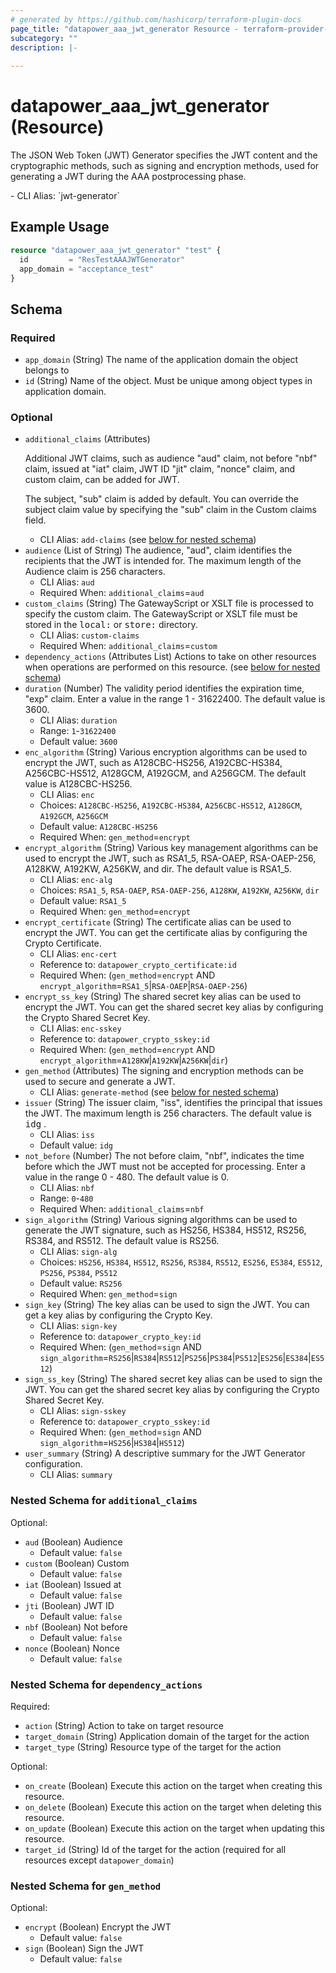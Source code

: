 ```yaml
---
# generated by https://github.com/hashicorp/terraform-plugin-docs
page_title: "datapower_aaa_jwt_generator Resource - terraform-provider-datapower"
subcategory: ""
description: |-
  
---
```


# datapower_aaa_jwt_generator (Resource)

<p>The JSON Web Token (JWT) Generator specifies the JWT content and the cryptographic methods, such as signing and encryption methods, used for generating a JWT during the AAA postprocessing phase.</p>
  - CLI Alias: `jwt-generator`

## Example Usage

```terraform
resource "datapower_aaa_jwt_generator" "test" {
  id         = "ResTestAAAJWTGenerator"
  app_domain = "acceptance_test"
}
```

<!-- schema generated by tfplugindocs -->
## Schema

### Required

- `app_domain` (String) The name of the application domain the object belongs to
- `id` (String) Name of the object. Must be unique among object types in application domain.

### Optional

- `additional_claims` (Attributes) <p>Additional JWT claims, such as audience "aud" claim, not before "nbf" claim, issued at "iat" claim, JWT ID "jit" claim, "nonce" claim, and custom claim, can be added for JWT.</p><p>The subject, "sub" claim is added by default. You can override the subject claim value by specifying the "sub" claim in the Custom claims field.</p>
  - CLI Alias: `add-claims` (see [below for nested schema](#nestedatt--additional_claims))
- `audience` (List of String) The audience, "aud", claim identifies the recipients that the JWT is intended for. The maximum length of the Audience claim is 256 characters.
  - CLI Alias: `aud`
  - Required When: `additional_claims`=`aud`
- `custom_claims` (String) The GatewayScript or XSLT file is processed to specify the custom claim. The GatewayScript or XSLT file must be stored in the <tt>local:</tt> or <tt>store:</tt> directory.
  - CLI Alias: `custom-claims`
  - Required When: `additional_claims`=`custom`
- `dependency_actions` (Attributes List) Actions to take on other resources when operations are performed on this resource. (see [below for nested schema](#nestedatt--dependency_actions))
- `duration` (Number) The validity period identifies the expiration time, "exp" claim. Enter a value in the range 1 - 31622400. The default value is 3600.
  - CLI Alias: `duration`
  - Range: `1`-`31622400`
  - Default value: `3600`
- `enc_algorithm` (String) Various encryption algorithms can be used to encrypt the JWT, such as A128CBC-HS256, A192CBC-HS384, A256CBC-HS512, A128GCM, A192GCM, and A256GCM. The default value is A128CBC-HS256.
  - CLI Alias: `enc`
  - Choices: `A128CBC-HS256`, `A192CBC-HS384`, `A256CBC-HS512`, `A128GCM`, `A192GCM`, `A256GCM`
  - Default value: `A128CBC-HS256`
  - Required When: `gen_method`=`encrypt`
- `encrypt_algorithm` (String) Various key management algorithms can be used to encrypt the JWT, such as RSA1_5, RSA-OAEP, RSA-OAEP-256, A128KW, A192KW, A256KW, and dir. The default value is RSA1_5.
  - CLI Alias: `enc-alg`
  - Choices: `RSA1_5`, `RSA-OAEP`, `RSA-OAEP-256`, `A128KW`, `A192KW`, `A256KW`, `dir`
  - Default value: `RSA1_5`
  - Required When: `gen_method`=`encrypt`
- `encrypt_certificate` (String) The certificate alias can be used to encrypt the JWT. You can get the certificate alias by configuring the Crypto Certificate.
  - CLI Alias: `enc-cert`
  - Reference to: `datapower_crypto_certificate:id`
  - Required When: (`gen_method`=`encrypt` AND `encrypt_algorithm`=`RSA1_5`|`RSA-OAEP`|`RSA-OAEP-256`)
- `encrypt_ss_key` (String) The shared secret key alias can be used to encrypt the JWT. You can get the shared secret key alias by configuring the Crypto Shared Secret Key.
  - CLI Alias: `enc-sskey`
  - Reference to: `datapower_crypto_sskey:id`
  - Required When: (`gen_method`=`encrypt` AND `encrypt_algorithm`=`A128KW`|`A192KW`|`A256KW`|`dir`)
- `gen_method` (Attributes) The signing and encryption methods can be used to secure and generate a JWT.
  - CLI Alias: `generate-method` (see [below for nested schema](#nestedatt--gen_method))
- `issuer` (String) The issuer claim, "iss", identifies the principal that issues the JWT. The maximum length is 256 characters. The default value is <tt>idg</tt> .
  - CLI Alias: `iss`
  - Default value: `idg`
- `not_before` (Number) The not before claim, "nbf", indicates the time before which the JWT must not be accepted for processing. Enter a value in the range 0 - 480. The default value is 0.
  - CLI Alias: `nbf`
  - Range: `0`-`480`
  - Required When: `additional_claims`=`nbf`
- `sign_algorithm` (String) Various signing algorithms can be used to generate the JWT signature, such as HS256, HS384, HS512, RS256, RS384, and RS512. The default value is RS256.
  - CLI Alias: `sign-alg`
  - Choices: `HS256`, `HS384`, `HS512`, `RS256`, `RS384`, `RS512`, `ES256`, `ES384`, `ES512`, `PS256`, `PS384`, `PS512`
  - Default value: `RS256`
  - Required When: `gen_method`=`sign`
- `sign_key` (String) The key alias can be used to sign the JWT. You can get a key alias by configuring the Crypto Key.
  - CLI Alias: `sign-key`
  - Reference to: `datapower_crypto_key:id`
  - Required When: (`gen_method`=`sign` AND `sign_algorithm`=`RS256`|`RS384`|`RS512`|`PS256`|`PS384`|`PS512`|`ES256`|`ES384`|`ES512`)
- `sign_ss_key` (String) The shared secret key alias can be used to sign the JWT. You can get the shared secret key alias by configuring the Crypto Shared Secret Key.
  - CLI Alias: `sign-sskey`
  - Reference to: `datapower_crypto_sskey:id`
  - Required When: (`gen_method`=`sign` AND `sign_algorithm`=`HS256`|`HS384`|`HS512`)
- `user_summary` (String) A descriptive summary for the JWT Generator configuration.
  - CLI Alias: `summary`

<a id="nestedatt--additional_claims"></a>
### Nested Schema for `additional_claims`

Optional:

- `aud` (Boolean) Audience
  - Default value: `false`
- `custom` (Boolean) Custom
  - Default value: `false`
- `iat` (Boolean) Issued at
  - Default value: `false`
- `jti` (Boolean) JWT ID
  - Default value: `false`
- `nbf` (Boolean) Not before
  - Default value: `false`
- `nonce` (Boolean) Nonce
  - Default value: `false`


<a id="nestedatt--dependency_actions"></a>
### Nested Schema for `dependency_actions`

Required:

- `action` (String) Action to take on target resource
- `target_domain` (String) Application domain of the target for the action
- `target_type` (String) Resource type of the target for the action

Optional:

- `on_create` (Boolean) Execute this action on the target when creating this resource.
- `on_delete` (Boolean) Execute this action on the target when deleting this resource.
- `on_update` (Boolean) Execute this action on the target when updating this resource.
- `target_id` (String) Id of the target for the action (required for all resources except `datapower_domain`)


<a id="nestedatt--gen_method"></a>
### Nested Schema for `gen_method`

Optional:

- `encrypt` (Boolean) Encrypt the JWT
  - Default value: `false`
- `sign` (Boolean) Sign the JWT
  - Default value: `false`
